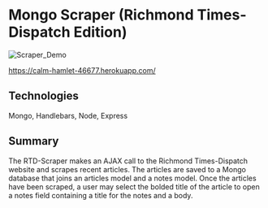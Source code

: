 # Mongo Scraper (Richmond Times-Dispatch Edition)

![Scraper_Demo](./public/images/mongo_scraper_demo.gif)

https://calm-hamlet-46677.herokuapp.com/

## Technologies 
Mongo, Handlebars, Node, Express

## Summary
The RTD-Scraper makes an AJAX call to the Richmond Times-Dispatch website and scrapes recent articles. The articles are saved to a Mongo database that joins an articles model and a notes model.  Once the articles have been scraped, a user may select the bolded title of the article to open a notes field containing a title for the notes and a body.
